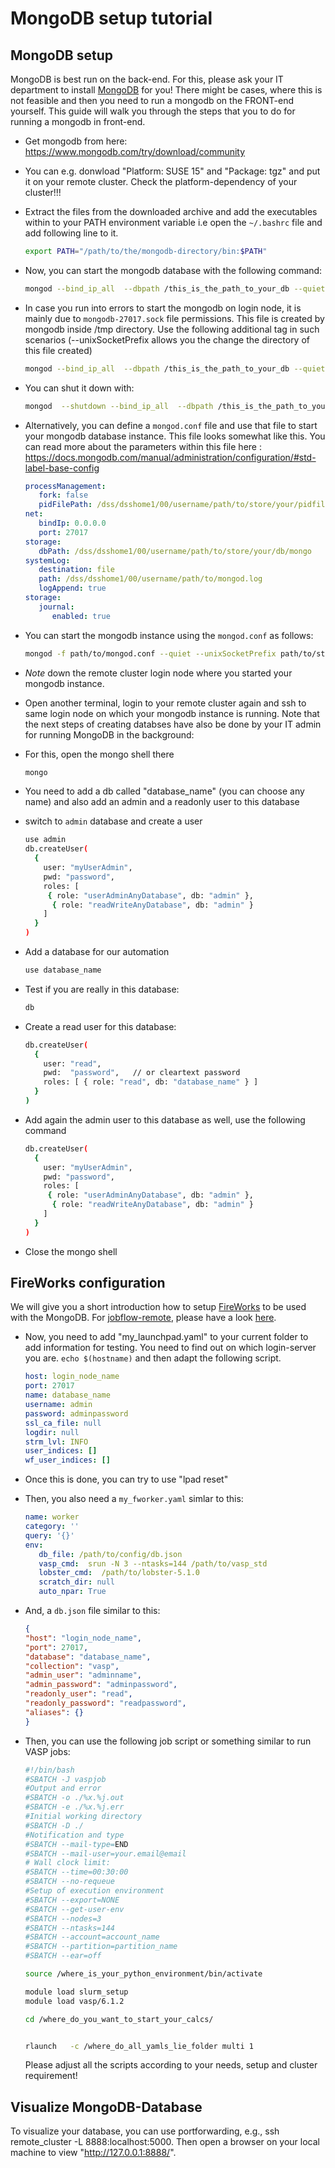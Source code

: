 # MongoDB setup tutorial

## MongoDB setup

MongoDB is best run on the back-end. For this, please ask your IT department to install [MongoDB](https://www.mongodb.com/) for you!
There might be cases, where this is not feasible and then you need to run a mongodb on the FRONT-end yourself.
This guide will walk you through the steps that you to do for running a mongodb in front-end.

  * Get mongodb from here: https://www.mongodb.com/try/download/community
  * You can e.g. donwload "Platform: SUSE 15" and "Package: tgz" and put it on your remote cluster. Check the platform-dependency of your cluster!!!
  * Extract the files from the downloaded archive and add the executables within to your PATH environment variable i.e open the  `~/.bashrc` file and add following line to it.
    ```bash
    export PATH="/path/to/the/mongodb-directory/bin:$PATH"
    ``` 
  * Now, you can start the mongodb database with the following command:
    ```bash
    mongod --bind_ip_all  --dbpath /this_is_the_path_to_your_db --quiet --port 27017
    ```
  * In case you run into errors to start the mongodb on login node, it is mainly due to `mongodb-27017.sock` file permissions. This file is created by mongodb inside /tmp directory. Use the following additional tag in such scenarios (--unixSocketPrefix allows you the change the directory of this file created)
    ```bash
    mongod --bind_ip_all  --dbpath /this_is_the_path_to_your_db --quiet --port 27017 --unixSocketPrefix /new/directory/for/temp/file
    ```
  * You can shut it down with:
    ```bash
    mongod  --shutdown --bind_ip_all  --dbpath /this_is_the_path_to_your_db
    ```
  * Alternatively, you can define a `mongod.conf` file and use that file to start your mongodb database instance. This file looks somewhat like this.  You can read more about the parameters within this file here : https://docs.mongodb.com/manual/administration/configuration/#std-label-base-config
    ```yaml
    processManagement:
       fork: false
       pidFilePath: /dss/dsshome1/00/username/path/to/store/your/pidfile/mongod.pid
    net:
       bindIp: 0.0.0.0
       port: 27017
    storage:
       dbPath: /dss/dsshome1/00/username/path/to/store/your/db/mongo
    systemLog:
       destination: file
       path: /dss/dsshome1/00/username/path/to/mongod.log
       logAppend: true
    storage:
       journal:
          enabled: true
    
    ```

  * You can start the mongodb instance using the `mongod.conf` as follows:

    ```bash
    mongod -f path/to/mongod.conf --quiet --unixSocketPrefix path/to/store/.sock/file
    ```
  * *Note* down the remote cluster login node where you started your mongodb instance.
  * Open another terminal, login to your remote cluster again and ssh to same login node on which your mongodb instance is running.
Note that the next steps of creating databses have also be done by your IT admin for running MongoDB in the background:
  * For this, open the mongo shell there 
    ```bash
    mongo
    ```
  * You need to add a db called "database_name" (you can choose any name) and also add an admin and a readonly user to this database
  * switch to ```admin``` database and create a user
    ```bash
    use admin
    db.createUser(
      {
        user: "myUserAdmin",
        pwd: "password", 
        roles: [
         { role: "userAdminAnyDatabase", db: "admin" },
          { role: "readWriteAnyDatabase", db: "admin" }
        ]
      }
    )
    ```

  * Add a database for our automation
    ```bash
    use database_name
    ```

  * Test if you are really in this database:
    ```bash
    db
    ```
  * Create a read user for this database:
    ```bash
    db.createUser(
      {
        user: "read",
        pwd:  "password",   // or cleartext password
        roles: [ { role: "read", db: "database_name" } ]
      }
    )
    ```
  * Add again the admin user to this database as well, use the following command
    ```bash
    db.createUser(
      {
        user: "myUserAdmin",
        pwd: "password", 
        roles: [
         { role: "userAdminAnyDatabase", db: "admin" },
          { role: "readWriteAnyDatabase", db: "admin" }
        ]
      }
    )
    ```
  * Close the mongo shell
  
  ## FireWorks configuration

We will give you a short introduction how to setup [FireWorks](https://github.com/materialsproject/fireworks) to be used with the MongoDB. For [jobflow-remote](https://github.com/Matgenix/jobflow-remote), please have a look [here](jobflowremote.md).

  * Now, you need to add "my_launchpad.yaml" to your current folder to add information for testing. You need to find out on which login-server you are. ```echo $(hostname)``` and then adapt the following script.
    ```yaml
    host: login_node_name
    port: 27017
    name: database_name
    username: admin
    password: adminpassword
    ssl_ca_file: null
    logdir: null
    strm_lvl: INFO
    user_indices: []
    wf_user_indices: []                  
    ```

  * Once this is done, you can try to use "lpad reset" 
  * Then, you also need a ```my_fworker.yaml``` simlar to this:
    ```yaml
    name: worker
    category: ''
    query: '{}'
    env:
       db_file: /path/to/config/db.json
       vasp_cmd:  srun -N 3 --ntasks=144 /path/to/vasp_std
       lobster_cmd:  /path/to/lobster-5.1.0
       scratch_dir: null
       auto_npar: True
    
    ```

  * And, a ```db.json``` file similar to this:
    ```json
    {
    "host": "login_node_name",
    "port": 27017,
    "database": "database_name",
    "collection": "vasp",
    "admin_user": "adminname",
    "admin_password": "adminpassword",
    "readonly_user": "read",
    "readonly_password": "readpassword",
    "aliases": {}
    }
    
    ```

  * Then, you can use the following job script or something similar to run VASP jobs:
    ```bash
    #!/bin/bash 
    #SBATCH -J vaspjob
    #Output and error
    #SBATCH -o ./%x.%j.out 
    #SBATCH -e ./%x.%j.err 
    #Initial working directory 
    #SBATCH -D ./
    #Notification and type
    #SBATCH --mail-type=END
    #SBATCH --mail-user=your.email@email
    # Wall clock limit: 
    #SBATCH --time=00:30:00
    #SBATCH --no-requeue
    #Setup of execution environment
    #SBATCH --export=NONE 
    #SBATCH --get-user-env
    #SBATCH --nodes=3
    #SBATCH --ntasks=144
    #SBATCH --account=account_name
    #SBATCH --partition=partition_name
    #SBATCH --ear=off 
    
    source /where_is_your_python_environment/bin/activate
    
    module load slurm_setup
    module load vasp/6.1.2
    
    cd /where_do_you_want_to_start_your_calcs/
    
    
    rlaunch   -c /where_do_all_yamls_lie_folder multi 1

    ```
    Please adjust all the scripts according to your needs, setup and cluster requirement!

## Visualize MongoDB-Database

To visualize your database, you can use portforwarding, e.g., ssh remote_cluster -L 8888:localhost:5000. Then open a browser on your local machine to view "http://127.0.0.1:8888/".
